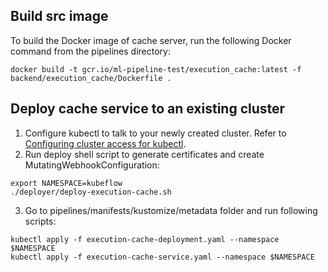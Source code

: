 ## Build src image
To build the Docker image of cache server, run the following Docker command from the pipelines directory:

```
docker build -t gcr.io/ml-pipeline-test/execution_cache:latest -f backend/execution_cache/Dockerfile .
```

## Deploy cache service to an existing cluster
1. Configure kubectl to talk to your newly created cluster. Refer to [Configuring cluster access for kubectl](https://cloud.google.com/kubernetes-engine/docs/how-to/cluster-access-for-kubectl).
2. Run deploy shell script to generate certificates and create MutatingWebhookConfiguration:

```
export NAMESPACE=kubeflow
./deployer/deploy-execution-cache.sh
```

3. Go to pipelines/manifests/kustomize/metadata folder and run following scripts:

```
kubectl apply -f execution-cache-deployment.yaml --namespace $NAMESPACE
kubectl apply -f execution-cache-service.yaml --namespace $NAMESPACE
```
